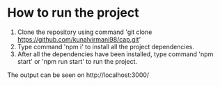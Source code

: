 # How to run the project
1. Clone the repository using command 'git clone https://github.com/kunalvirmani98/cap.git'
2. Type command 'npm i' to install all the project dependencies.
3. After all the dependencies have been installed, type command 'npm start' or 'npm run start' to run the project.

The output can be seen on http://localhost:3000/

